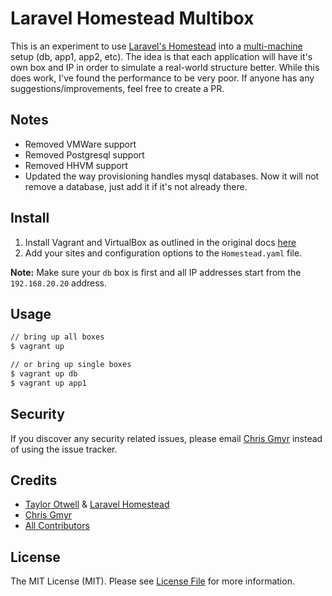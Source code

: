 # Laravel Homestead Multibox

This is an experiment to use [Laravel's Homestead](https://github.com/laravel/homestead) into a [multi-machine](https://docs.vagrantup.com/v2/multi-machine/index.html) setup (db, app1, app2, etc). The idea is that each application will have it's own box and IP in order to simulate a real-world structure better. While this does work, I've found the performance to be very poor. If anyone has any suggestions/improvements, feel free to create a PR.

## Notes

* Removed VMWare support
* Removed Postgresql support
* Removed HHVM support
* Updated the way provisioning handles mysql databases. Now it will not remove a database, just add it if it's not already there.

## Install

1. Install Vagrant and VirtualBox as outlined in the original docs [here](https://github.com/laravel/homestead)
2. Add your sites and configuration options to the `Homestead.yaml` file. 

**Note:** Make sure your `db` box is first and all IP addresses start from the `192.168.20.20` address.

## Usage

``` bash
// bring up all boxes
$ vagrant up

// or bring up single boxes
$ vagrant up db
$ vagrant up app1
```

## Security

If you discover any security related issues, please email [Chris Gmyr](mailto:cmgmyr@gmail.com) instead of using the issue tracker.

## Credits

* [Taylor Otwell](https://github.com/taylorotwell) & [Laravel Homestead](https://github.com/laravel/homestead)
* [Chris Gmyr](https://github.com/cmgmyr)
* [All Contributors](../../contributors)

## License

The MIT License (MIT). Please see [License File](license.md) for more information.